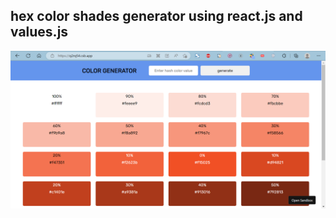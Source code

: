 ## hex color shades generator using react.js and values.js
![banner](https://github.com/pavanKumarKR2000/react-color-generator/blob/main/reactjs-color-generator.png?raw=true)
